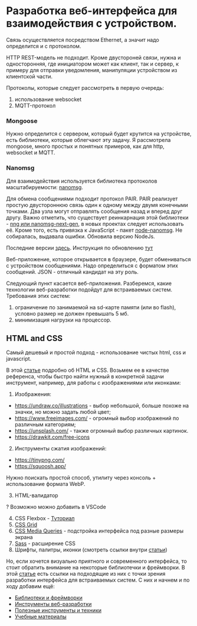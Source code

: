 # Разработка веб-интерфейса для взаимодействия с устройством.

Связь осуществляется посредством Ethernet, а значит  надо определится и с протоколом.

HTTP REST-модель не подходит. Кроме двустороней связи, нужна и односторонняя, где инициатором может как клиент, так и сервер,
к примеру для отправки уведомления, манипуляции устройством из клиентской части.

Протоколы, которые следует рассмотреть в первую очередь:
1. использование websocket
2. MQTT-протокол

### Mongoose
Нужно определится с сервером, который будет крутится на устройстве, есть библиотеки, которые облегчают эту задачу.
Я рассмотрела mongoose, много простых и понятных примеров, как для http, websocket и MQTT.

### Nanomsg
Для взаимодействия используется библиотека протоколов масштабируемости: [nanomsg](https://github.com/nanomsg/nanomsg).

Для обмена сообщениями подходит протокол PAIR. PAIR реализует простую двустороннюю связь один к одному между двумя конечными точками. Два узла могут отправлять сообщения назад и вперед друг другу.
Важно отметить, что существует реинкарнация этой библиотеки - [nng или nanomsg-next-gen](https://github.com/nanomsg/nng), в новых проектах следует использовать её.
Кроме того, есть привязка к JavaScript - пакет [node-nanomsg](https://github.com/nickdesaulniers/node-nanomsg). Не собиралась, выдавала ошибки. Обновила версию NodeJs.

Последние версии [здесь](https://snapcraft.io/node). Инструкция по обновлению [тут](https://phoenixnap.com/kb/update-node-js-version)


Веб-приложение, которое открывается в браузере, будет обмениваться с устройством сообщениями. Надо определиться с форматом этих сообщений. 
JSON - отличный кандидат на эту роль. 

Следующий пункт касается веб-приложения. Разберемся, какие технологии веб-разработки подойдут для встраиваемых систем.
Требования этих систем:
1. ограничение по занимаемой на sd-карте памяти (или во flash), условно размер не должен превышать 5 мб.
2. минимизация нагрузки на процессор.


## HTML and CSS

Самый дешевый и простой подход - использование чистых html, css и javascript. 

В этой [статье](https://www.netburner.com/learn/web-development-for-embedded-engineers-html-and-css/) подробно об HTML и CSS. Возьмем ее в качестве референса, чтобы быстро найти нужный в конкретной задачи инструмент, например, для работы с изображениями или иконками:

1. Изображения: 
* https://undraw.co/illustrations - выбор небольшой, больше похоже на значки, но можно задать любой цвет;
* https://www.freeimages.com/ - огромный выбор изображений по различным категориям;
* https://unsplash.com/ - также огромный выбор различных картинок.
* https://drawkit.com/free-icons
2. Инструменты сжатия изображений:
* https://tinypng.com/
* https://squoosh.app/ 

Нужно поискать простой способ, утилиту через консоль + использование формата WebP.

3. HTML-валидатор

? Возможно можно добавить в VSCode

4. CSS Flexbox - [Туториал](https://torquemag.io/2020/02/flexbox-tutorial/?utm_medium=paidsocial&utm_source=facebook&utm_campaign=Torque_Interest_Clicks_2020_TQ+Audience+2&utm_content=Torque_Interest_Clicks_2020_TQ+Audience+2_CSS+Flexbox&hsa_acc=1377067892512929&hsa_cam=6136427987079&hsa_grp=6145483434679&hsa_ad=6159713872679&hsa_src=fb&hsa_net=facebook&hsa_ver=3&fbclid=IwAR04x1514oS30caZtiK788V0fQTh4cNdAAna0l8Eu1idMTnmkc_G94ZMsGE)
5. [CSS Grid](https://css-tricks.com/snippets/css/complete-guide-grid/)
6. [CSS Media Queries](https://css-tricks.com/a-complete-guide-to-css-media-queries/) - подстройка интерфейса под разные размеры экрана
7. [Sass](https://sass-lang.com/) - расширение CSS
8. Шрифты, палитры, иконки (смотреть ссылки внутри [статьи](https://www.netburner.com/learn/web-development-for-embedded-engineers-html-and-css/))

Но, если хочется визуально приятного и современного интерфейса, то
стоит обратить внимание на некоторые библиотечки и фреймворки.
В этой [статье](https://www.netburner.com/learn/web-development-for-embedded-systems-engineers/) есть ссылки на подходящие из них с точки зрения разработки интерфейса для встраиваемых систем. С них и начнем и по ходу добавим ещё: 
 * [Библиотеки и фреймворки](./libs.md)
 * [Инструменты веб-разработки](./tools.md)
 * [Полезные инструменты и техники](./techniques.md)
 * [Учебные материалы](./learn.md)
